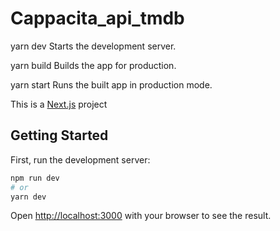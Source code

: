 # Cappacita_api_tmdb

  yarn dev
    Starts the development server.

  yarn build
    Builds the app for production.

  yarn start
    Runs the built app in production mode.

This is a [Next.js](https://nextjs.org/) project

## Getting Started

First, run the development server:

```bash
npm run dev
# or
yarn dev
```

Open [http://localhost:3000](http://localhost:3000) with your browser to see the result.